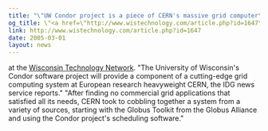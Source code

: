 ```yaml
---
title: "\"UW Condor project is a piece of CERN's massive grid computer\""
og_title: \"<a href=\"http://www.wistechnology.com/article.php?id=1647\">UW Condor project is a piece of CERN's massive grid computer</a>\"
link: http://www.wistechnology.com/article.php?id=1647
date: 2005-03-01
layout: news
---
```


 at the <a       href="http://www.wistechnology.com/index.php">Wisconsin Technology Network</a>.       "The University of Wisconsin's Condor software project will       provide a component of a cutting-edge grid computing system at European       research heavyweight CERN, the IDG news service reports." "After finding no       commercial grid applications that satisfied all its needs, CERN took to       cobbling together a system from a variety of sources, starting with the       Globus Toolkit from the Globus Alliance and using the Condor project's       scheduling software."
